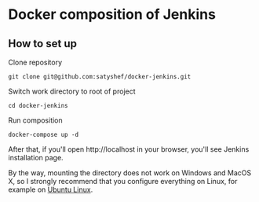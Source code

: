 # Docker composition of Jenkins

## How to set up

Clone repository

    git clone git@github.com:satyshef/docker-jenkins.git

Switch work directory to root of project

    cd docker-jenkins

Run composition

    docker-compose up -d

After that, if you'll open http://localhost in your browser, you'll see
Jenkins installation page.

By the way, mounting the directory does not work on Windows and MacOS X,
so I strongly recommend that you configure everything on Linux, for example on [Ubuntu Linux](https://ubuntu.com/).

